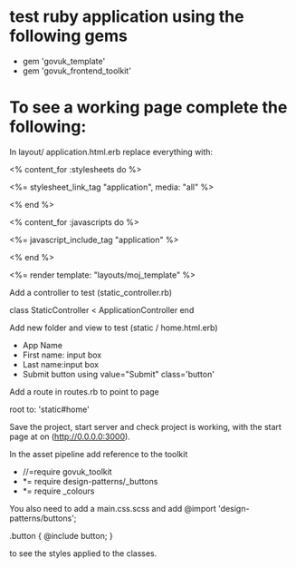 # test ruby application using the following gems

* gem 'govuk_template'
* gem 'govuk_frontend_toolkit'


# To see a working page complete the following:

In layout/ application.html.erb   replace everything with:

<% content_for :stylesheets do %>

  <%= stylesheet_link_tag "application", media: "all" %>

<% end %>

<% content_for :javascripts do %>

  <%= javascript_include_tag "application" %>

<% end %>

<%= render template: "layouts/moj_template" %>

Add a controller to test (static_controller.rb)

class StaticController < ApplicationController
end

Add new folder and view to test (static / home.html.erb)

* App Name
* First name: input box
* Last name:input box
* Submit button using value="Submit" class='button'

Add a route in routes.rb to point to page

root to: 'static#home'

Save the project, start server and check project is working, with the start page at on  (http://0.0.0.0:3000).


In the asset pipeline add reference to the toolkit

* //=require govuk_toolkit
* *= require design-patterns/_buttons
* *= require _colours

You also need to add a main.css.scss and add 
@import 'design-patterns/buttons';

.button {
  @include button;
}

to see the styles applied to the classes.

